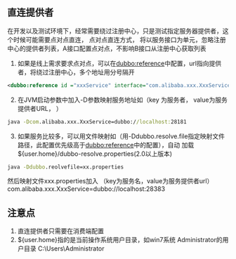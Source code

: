 ## 直连提供者
在开发以及测试环境下，经常需要绕过注册中心，只是测试指定服务器提供者，这个时候可能需要点对点直连， 点对点直连方式，
将以服务接口为单元，忽略注册中心的提供者列表，A接口配置点对点，不影响B接口从注册中心获取列表
1. 如果是线上需求要求点对点，可以在<dubbo:reference>中配置，url指向提供者，将绕过注册中心，多个地址用分号隔开
```xml
<dubbo:reference id ="xxxService" interface="com.alibaba.xxx.XxxService" url="dubbo://localhost2818"/>
```
2. 在JVM启动参数中加入-D参数映射服务地址如（key 为服务者， value为服务提供者URL， ）
```cmd
java -Dcom.alibaba.xxx.XxxService=dubbo://localhost:28181
```
3. 如果服务比较多，可以用文件映射如（用-Ddubbo.resolve.file指定映射文件路径，此配置优先级高于<dubbo:reference>中的配置），自动
加载${user.home}/dubbo-resolve.properties(2.0以上版本)
```cmd
java -Ddubbo.reolvefile=xx.properties
```
然后映射文件xxx.properties加入 （key为服务名，value为服务提供者url）
com.alibaba.xxx.XxxService=dubbo://localhost:28383

## 注意点
1. 直连提供者只需要在消费端配置
2. ${user.home}指的是当前操作系统用户目录，如win7系统 Administrator的用户目录 C:\Users\Administrator